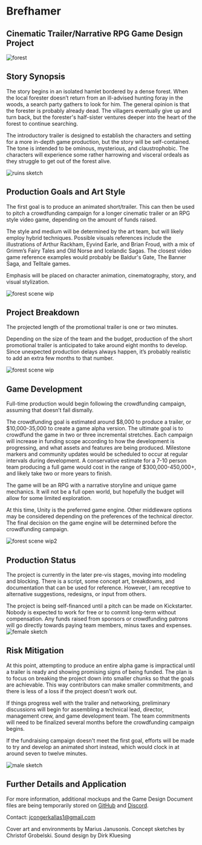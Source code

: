 # Brefhamer
## Cinematic Trailer/Narrative RPG Game Design Project

![forest](https://github.com/jcongerkallas1/Brefhamer/blob/master/Images/thumbnail_forest.jpg)

## Story Synopsis
The story begins in an isolated hamlet bordered by a dense forest.  When the local forester doesn’t return from an ill-advised hunting foray in the woods, a search party gathers to look for him.  The general opinion is that the forester is probably already dead.  The villagers eventually give up and turn back, but the forester's half-sister ventures deeper into the heart of the forest to continue searching.  

The introductory trailer is designed to establish the characters and setting for a more in-depth game production, but the story will be self-contained.  The tone is intended to be ominous, mysterious, and claustrophobic.  The characters will experience some rather harrowing and visceral ordeals as they struggle to get out of the forest alive.

![ruins sketch](https://github.com/jcongerkallas1/Brefhamer/blob/master/Images/monastary_ruins_sketch_small.jpg)

## Production Goals and Art Style
The first goal is to produce an animated short/trailer.  This can then be used to pitch a crowdfunding campaign for a longer cinematic trailer or an RPG style video game, depending on the amount of funds raised. 

The style and medium will be determined by the art team, but will likely employ hybrid techniques.  Possible visuals references include the illustrations of Arthur Rackham, Eyvind Earle, and Brian Froud, with a mix of Grimm’s Fairy Tales and Old Norse and Icelandic Sagas.  The closest video game reference examples would probably be Baldur's Gate, The Banner Saga, and Telltale games. 

Emphasis will be placed on character animation, cinematography, story, and visual stylization. 


![forest scene wip](https://github.com/jcongerkallas1/Brefhamer/blob/master/Images/forest_scene_WIP_thumbnail.jpg)

## Project Breakdown
The projected length of the promotional trailer is one or two minutes.

Depending on the size of the team and the budget, production of the short promotional trailer is anticipated to take around eight months to develop. Since unexpected production delays always happen, it’s probably realistic to add an extra few months to that number.

![forest scene wip](https://github.com/jcongerkallas1/Brefhamer/blob/master/Images/unused_forest_thumbnail2.jpg)

## Game Development
Full-time production would begin following the crowdfunding campaign, assuming that doesn’t fail dismally.

The crowdfunding goal is estimated around $8,000 to produce a trailer, or $10,000-35,000 to create a game alpha version.  The ultimate goal is to crowdfund the game in two or three incremental stretches.  Each campaign will increase in funding scope according to how the development is  progressing, and what assets and features are being produced.  Milestone markers and community updates would be scheduled to occur at regular intervals during development.  A conservative estimate for a 7-10 person team producing a full game would cost in the range of $300,000-450,000+, and likely take two or more years to finish. 

The game will be an RPG with a narrative storyline and unique game mechanics.  It will not be a full open world, but hopefully the budget will allow for some limited exploration.

At this time, Unity is the preferred game engine.  Other middleware options may be considered depending on the preferences of the technical director.  The final decision on the game engine will be determined before the crowdfunding campaign.


![forest scene wip2](https://github.com/jcongerkallas1/Brefhamer/blob/master/Images/unused_forest_thumbnail.jpg)
## Production Status
The project is currently in the later  pre-vis stages, moving into  modeling and blocking.  There is a  script, some concept art,  breakdowns, and documentation that can be  used for reference.  However, I  am receptive to alternative  suggestions, redesigns, or input from  others.

The project is  being self-financed until a pitch can be made on  Kickstarter.  Nobody  is expected to work for free or to commit long-term  without  compensation.  Any funds raised from sponsors or  crowdfunding patrons will  go directly towards paying team members, minus taxes and expenses.
![female sketch](https://github.com/jcongerkallas1/Brefhamer/blob/master/Images/female_sketch.jpg)

## Risk Mitigation

At this point, attempting to produce an entire alpha game is impractical until a trailer is ready and showing promising signs of being funded.  The plan is to focus on breaking the project down into smaller chunks so that the goals are achievable.  This way contributors can make smaller commitments, and there is less of a loss if the project doesn't work out.

If things progress well with the trailer and networking, preliminary discussions will begin for assembling a technical lead, director, management crew, and game development team.  The team commitments will need to be finalized several months before the crowdfunding campaign begins.

If the fundraising campaign doesn't meet the first goal, efforts will be made to try and develop an animated short instead, which would clock in at around seven to twelve minutes.  

![male sketch](https://github.com/jcongerkallas1/Brefhamer/blob/master/Images/Male_final.jpg)

## Further Details and Application
For more information, additional mockups and the Game Design Document files are being temporarily stored on [GitHub](https://github.com/jcongerkallas1/Brefhamer) and [Discord](https://discordapp.com/channels/326900944862314506).

Contact: jcongerkallas1@gmail.com

Cover art and environments by Marius Janusonis. Concept sketches by Christof Grobelski. Sound design by Dirk Kluesing

